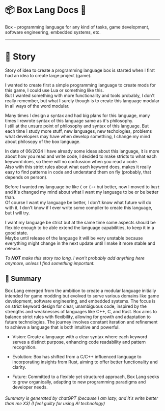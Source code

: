 # 📦 Box Lang Docs 📃
Box - programming language for any kind of tasks, game development, software engineering, embedded systems, etc.

---

# 📔 Story
Story of idea to create a programming language box is started when I first had an idea to create large project (game). 

I wanted to create first a simple programming language to create mods for this game, I could use Lua or something like this.  
But I wanted something with more functionality and tools probably, I don't really remember, but what I surely though is to create this language modular in all ways of the word modular.  

Many times I design a syntax and had big plans for this language, many times I rewrote syntax of this language same as it's philosophy.  
I still at the unsure point of philosophy and syntax of this language. But each time I study more stuff, new languages, new techologies, problems what developers may have when develop something, I change my mind about philosopy of the box language.

In date of 06/2024 I have already some ideas about this language, it is more about how you read and write code, I decided to make stricts to what each keyword does, so there will no confussion when you read a code.  
Also with this strict rules about what each keyword does, makes it really easy to find patterns in code and understand them on fly (probably, that depends on person).  

Before I wanted my language be like `C` or `C++` but better, now I moved to `Rust` and it's changed my mind about what I want my language to be or be better than.  
Of course I want my language be better, I don't know what future will do with it, I don't know if I ever write some compiler to create this language, but I will try.

I want my language be strict but at the same time some aspects should be flexible enough to be able extend the language capabilities, to keep it in a good state.  
Maybe until release of the language it will be very unstable because everything might change in the next update until I make it more stable and release.

_To __NOT__ make this story too long, I won't probably add anything here anymore, unless I find something important._

## 📄 Summary
Box Lang emerged from the ambition to create a modular language initially intended for game modding but evolved to serve various domains like game development, software engineering, and embedded systems. The focus is on strict keyword design for clear, unambiguous code, inspired by the strengths and weaknesses of languages like C++, C, and Rust. Box aims to balance strict rules with flexibility, allowing for growth and adaptation to future technologies. The journey involves constant iteration and refinement to achieve a language that is both intuitive and powerful.

+ Vision: Create a language with a clear syntax where each keyword serves a distinct purpose, enhancing code readability and pattern recognition.

+ Evolution: Box has shifted from a C/C++ influenced language to incorporating insights from Rust, aiming to offer better functionality and clarity.

+ Future: Committed to a flexible yet structured approach, Box Lang seeks to grow organically, adapting to new programming paradigms and developer needs.

###### Summary is generated by chatGPT (because I am lazy, and it's write better than me X3) (I feel guilty for using AI technology)